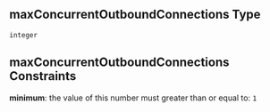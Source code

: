 ## maxConcurrentOutboundConnections Type

`integer`

## maxConcurrentOutboundConnections Constraints

**minimum**: the value of this number must greater than or equal to: `1`
